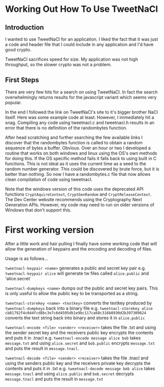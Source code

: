 # Working Out How To Use TweetNaCl

## Introduction
I wanted to use TweetNaCl for an application. I liked the fact that it was just
a code and header file that I could include in any application and I'd have
good crypto.

TweetNaCl sacrifices speed for size. My application was not high throughput,
so the slower crypto was not a problem.

## First Steps
There are very few hits for a search on using TweetNaCl. In fact the search
overwhelmingly returns results for the javascript variant which seems very
popular.

In the end I followed the link on TweetNaCl's site to it's bigger brother NaCl
itself. Here was some example code at least. However, I immediately hit a snag.
Compiling any code using tweetnacl.c and tweetnacl.h results in an error that
there is no definition of the randombytes function.

After head scratching and further searching the few available links I discover
that the randombytes function is called to obtain a random sequence of bytes a
buffer. Obvious. Over an hour or two I developed a routine that works on both
windows and linux using the OS's own methods for doing this. If the OS specific
method fails it falls back to using built in C functions. This is not ideal as
it uses the current time as a seed to the random number generator. This could
be discovered by brute force, but it is better than nothing. So now I have a
randombytes.c file that now allows clean compilation of code using tweetnacl.

Note that the windows version of this code uses the deprecated API functions
`CryptAquireContext`, `CryptGenRandom` and `CryptReleaseContext`. The Dev Center
website recommends using the Cryptography Next Generation APIs. However, my code
may need to run on older versions of Windows that don't support this.

# First working version
After a little work and hair pulling I finally have some working code that will
allow the generation of keypairs and the encoding and decoding of files.

Usage is as follows...

`tweetnacl-keypair <name>`
generates a public and secret key pair e.g.
`tweetnacl-keypair alice`
will generate tw files called `alice.public` and 'alice.secret`

`tweetnacl-dumpkeys <name>`
dumps out the public and secret key pairs. This is only useful to allow the public
key to be transported as a string.

`tweetnacl-storekey <name> <textkey>`
converts the textkey produced by `tweetnacl-dumpkeys` back into a binary file e.g.
`tweetnacl-storekey alice cb81792f4c044fcd8bc3e7c6d4595db1e9bc117ca68c316b8930d2b397309624`
converts the text string back into binary and stores it in `alice.public`

`tweetnacl-encode <file> <sender> <receiver>`
takes the file <file>.txt and using the sender secret key and the receivers
public key encrypts the contents and puts it in <file>.tnacl e.g.
`tweetnacl-encode message alice bob`
takes `message.txt` and using `alice.secret` and `bob.public` encrypts `message.txt`
and puts the result in `message.tnacl`.

`tweetnacl-decode <file> <sender> <receiver>`
takes the file <file>.tnacl and using the senders public key and the receivers
private key decrypts the contents and puts it in <file>.txt e.g.
`tweetnacl-decode message bob alice`
takes `message.tnacl` and using `alice.public` and `bob.secret` decrypts `message.tnacl`
and puts the result in `message.txt`


